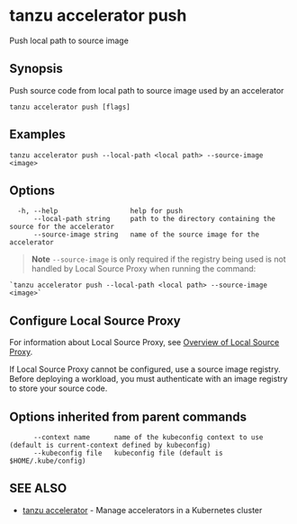 # tanzu accelerator push

Push local path to source image

## Synopsis

Push source code from local path to source image used by an accelerator

```console
tanzu accelerator push [flags]
```

## Examples

```console
tanzu accelerator push --local-path <local path> --source-image <image>
```

## Options

```console
  -h, --help                  help for push
      --local-path string     path to the directory containing the source for the accelerator
      --source-image string   name of the source image for the accelerator
```

> **Note**  `--source-image` is only required if the registry being used is not handled by Local Source Proxy when running the command:

```console
`tanzu accelerator push --local-path <local path> --source-image <image>`
```

## <a id="config-src-img-registry"></a> Configure Local Source Proxy

For information about Local Source Proxy, see [Overview of Local Source Proxy](../../apps/../../local-source-proxy/about.hbs.md).

If Local Source Proxy cannot be configured, use a source image registry. Before deploying a workload, you must authenticate with an image registry to store your source code.

## Options inherited from parent commands

```console
      --context name      name of the kubeconfig context to use (default is current-context defined by kubeconfig)
      --kubeconfig file   kubeconfig file (default is $HOME/.kube/config)
```

## SEE ALSO

* [tanzu accelerator](tanzu_accelerator.md)	 - Manage accelerators in a Kubernetes cluster
